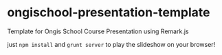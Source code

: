 # ongischool-presentation-template
Template for Ongis School Course Presentation using Remark.js

just `npm install` and `grunt server` to play the slideshow on your browser!
